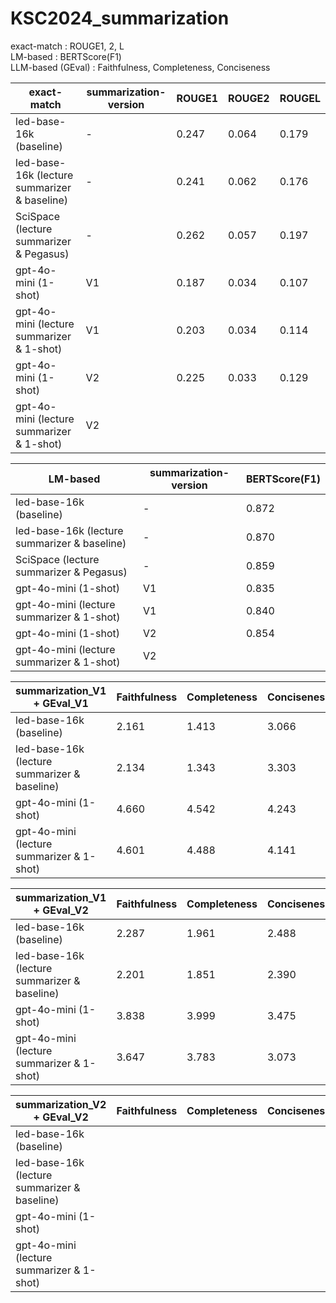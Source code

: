 # KSC2024_summarization
exact-match : ROUGE1, 2, L <br/>
LM-based : BERTScore(F1) <br/>
LLM-based (GEval) : Faithfulness, Completeness, Conciseness <br/>


|exact-match|summarization-version|ROUGE1|ROUGE2|ROUGEL|
|--------|-----|-----|-----|-----|
|led-base-16k (baseline)| - | 0.247 | 0.064 | 0.179 |
|led-base-16k (lecture summarizer & baseline)| - | 0.241 | 0.062 | 0.176 |
|SciSpace (lecture summarizer & Pegasus) | - | 0.262 | 0.057 | 0.197 |
|gpt-4o-mini (1-shot)| V1 | 0.187 | 0.034 | 0.107 |
|gpt-4o-mini (lecture summarizer & 1-shot)| V1 | 0.203 | 0.034 | 0.114 |
|gpt-4o-mini (1-shot)| V2 | 0.225 | 0.033 | 0.129 |
|gpt-4o-mini (lecture summarizer & 1-shot)| V2 |  |  |  |


|LM-based|summarization-version|BERTScore(F1)|
|--------|-----|-----|
|led-base-16k (baseline)| - | 0.872 |
|led-base-16k (lecture summarizer & baseline)| - | 0.870 |
|SciSpace (lecture summarizer & Pegasus) | - | 0.859 |
|gpt-4o-mini (1-shot)| V1 | 0.835 | 
|gpt-4o-mini (lecture summarizer & 1-shot)| V1 | 0.840 |  
|gpt-4o-mini (1-shot)| V2 | 0.854 |
|gpt-4o-mini (lecture summarizer & 1-shot)| V2 |  |


|summarization_V1 + GEval_V1|Faithfulness|Completeness|Conciseness|
|--------|-----|-----|-----|
|led-base-16k (baseline)| 2.161 | 1.413 | 3.066 |
|led-base-16k (lecture summarizer & baseline)| 2.134 | 1.343 | 3.303 |
|gpt-4o-mini (1-shot)| 4.660 | 4.542 | 4.243 |
|gpt-4o-mini (lecture summarizer & 1-shot)| 4.601 | 4.488 | 4.141 |


|summarization_V1 + GEval_V2|Faithfulness|Completeness|Conciseness|
|--------|-----|-----|-----|
|led-base-16k (baseline)| 2.287 | 1.961 | 2.488 |
|led-base-16k (lecture summarizer & baseline)| 2.201 | 1.851 | 2.390 |
|gpt-4o-mini (1-shot)| 3.838 | 3.999 | 3.475 |
|gpt-4o-mini (lecture summarizer & 1-shot)| 3.647 | 3.783 | 3.073 |


|summarization_V2 + GEval_V2|Faithfulness|Completeness|Conciseness|
|--------|-----|-----|-----|
|led-base-16k (baseline)|  |  |  |
|led-base-16k (lecture summarizer & baseline)|  |  |  |
|gpt-4o-mini (1-shot)|  |  |  |
|gpt-4o-mini (lecture summarizer & 1-shot)|  |  |  |
